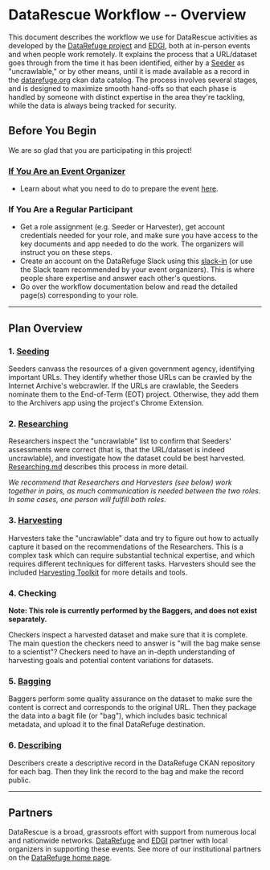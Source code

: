 # DataRescue Workflow -- Overview

This document describes the workflow we use for DataRescue activities as developed by the [DataRefuge project](http://www.ppehlab.org/) and [EDGI](https://envirodatagov.org/), both at in-person events and when people work remotely. It explains the process that a URL/dataset goes through from the time it has been identified, either by a [Seeder](seeding.md) as "uncrawlable," or by other means, until it is made available as a record in the [datarefuge.org](http://www.datarefuge.org) ckan data catalog. The process involves several stages, and is designed to maximize smooth hand-offs so that each phase is handled by someone with distinct expertise in the area they're tackling, while the data is always being tracked for security.

## Before You Begin
We are so glad that you are participating in this project!

<!--**[If you are an overall Coordinator](coordinator-work.md)**:
- See the description of some of the work overall coordinators do [here](coordinator-work.md)-->

### [If You Are an Event Organizer](advance-work.md)

- Learn about what you need to do to prepare the event [here](advance-work.md).

### If You Are a Regular Participant

- Get a role assignment (e.g. Seeder or Harvester), get account credentials needed for your role, and make sure you have access to the key documents and app needed to do the work. The organizers will instruct you on these steps.
- Create an account on the DataRefuge Slack using this [slack-in](https://rauchg-slackin-qonsfhhvxs.now.sh/) (or use the Slack team recommended by your event organizers). This is where people share expertise and answer each other's questions.   
- Go over the workflow documentation below and read the detailed page(s) corresponding to your role.


**********************

## Plan Overview

### 1. [Seeding](seeding.md)

Seeders canvass the resources of a given government agency, identifying important URLs. They identify whether those URLs can be crawled by the Internet Archive's webcrawler. If the URLs are crawlable, the Seeders nominate them to the End-of-Term (EOT) project. Otherwise, they add them to the Archivers app using the project's Chrome Extension.

### 2. [Researching](researching.md)

Researchers inspect the "uncrawlable" list to confirm that Seeders' assessments were correct (that is, that the URL/dataset is indeed uncrawlable), and investigate how the dataset could be best harvested. [Researching.md](researching.md) describes this process in more detail.

*We recommend that Researchers and Harvesters (see below) work together in pairs, as much communication is needed between the two roles. In some cases, one person will fulfill both roles.*

### 3. [Harvesting](harvesting.md)

Harvesters take the "uncrawlable" data and try to figure out how to actually capture it based on the recommendations of the Researchers. This is a complex task which can require substantial technical expertise, and which requires different techniques for different tasks. Harvesters should see the included [Harvesting Toolkit](harvesting.md) for more details and tools.

### 4. Checking

**Note: This role is currently performed by the Baggers, and does not exist separately.**

Checkers inspect a harvested dataset and make sure that it is complete. The main question the checkers need to answer is "will the bag make sense to a scientist"? Checkers need to have an in-depth understanding of harvesting goals and potential content variations for datasets.

### 5. [Bagging](bagging.md)

Baggers perform some quality assurance on the dataset to make sure the content is correct and corresponds to the original URL. Then they package the data into a bagit file (or "bag"), which includes basic technical metadata, and upload it to the final DataRefuge destination.

### 6. [Describing](describing.md)

Describers create a descriptive record in the DataRefuge CKAN repository for each bag. Then they link the record to the bag and make the record public.

**********************

## Partners

DataRescue is a broad, grassroots effort with support from numerous local and nationwide networks. [DataRefuge](http://www.ppehlab.org/datarefuge/) and [EDGI](https://envirodatagov.org/) partner with local organizers in supporting these events. See more of our institutional partners on the [DataRefuge home page](http://www.ppehlab.org/datarefuge#partners).

